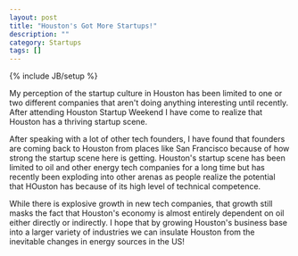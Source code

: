 ```yaml
---
layout: post
title: "Houston's Got More Startups!"
description: ""
category: Startups
tags: []
---
```

{% include JB/setup %}

My perception of the startup culture in Houston has been limited to one or two different companies that aren't doing anything interesting until recently.  After attending Houston Startup Weekend I have come to realize that Houston has a thriving startup scene.

After speaking with a lot of other tech founders, I have found that founders are coming back to Houston from places like San Francisco because of how strong the startup scene here is getting.  Houston's startup scene has been limited to oil and other energy tech companies for a long time but has recently been exploding into other arenas as people realize the potential that HOuston has because of its high level of technical competence.

While there is explosive growth in new tech companies, that growth still masks the fact that Houston's economy is almost entirely dependent on oil either directly or indirectly.  I hope that by growing Houston's business base into a larger variety of industries we can insulate Houston from the inevitable changes in energy sources in the US!